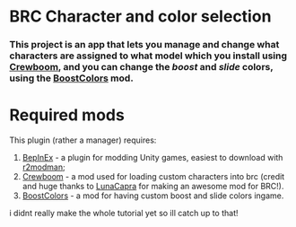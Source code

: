 # BRC Character and color selection
<h3>This project is an app that lets you manage and change what characters are assigned to what model which you install using <a href=https://github.com/LunaCapra/CrewBoom>Crewboom</a>, and you can change the <i>boost</i> and <i>slide</i> colors, using the <a href="https://thunderstore.io/c/bomb-rush-cyberfunk/p/TRPG/BoostColors/">BoostColors</a> mod.</h3>
<h1>Required mods</h1>
This plugin (rather a manager) requires: 
<ol>
 <li>
  <a href="https://thunderstore.io/package/bbepis/BepInExPack/">BepInEx</a> - a plugin for modding Unity games, easiest to download with <a href="https://thunderstore.io/c/bomb-rush-cyberfunk/p/ebkr/r2modman/">r2modman</a>;
 </li>
 
 <li>
  <a href="https://github.com/LunaCapra/CrewBoom>Crewboom">Crewboom</a> - a mod used for loading custom characters into brc (credit and huge thanks to <a href="https://github.com/LunaCapra">LunaCapra</a> for making an awesome mod for BRC!).
 </li>

 <li>
  <a href="https://thunderstore.io/c/bomb-rush-cyberfunk/p/TRPG/BoostColors/">BoostColors</a> - a mod for having custom boost and slide colors ingame.
 </li>
</ol>
i didnt really make the whole tutorial yet so ill catch up to that!
